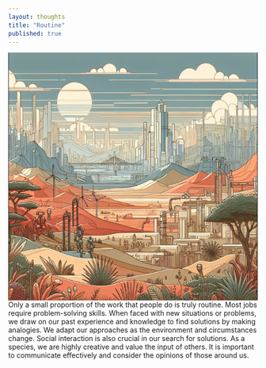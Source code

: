 ```yaml
---
layout: thoughts
title: "Routine"
published: true
---
```


<img src="/images/visual_thoughts/routine.png" alt="routine" style="display: block; margin: 0 auto; height: 500px;" />
Only a small proportion of the work that people do is truly routine. Most jobs require problem-solving skills. When faced with new situations or problems, we draw on our past experience and knowledge to find solutions by making analogies. We adapt our approaches as the environment and circumstances change. Social interaction is also crucial in our search for solutions. As a species, we are highly creative and value the input of others. It is important to communicate effectively and consider the opinions of those around us.